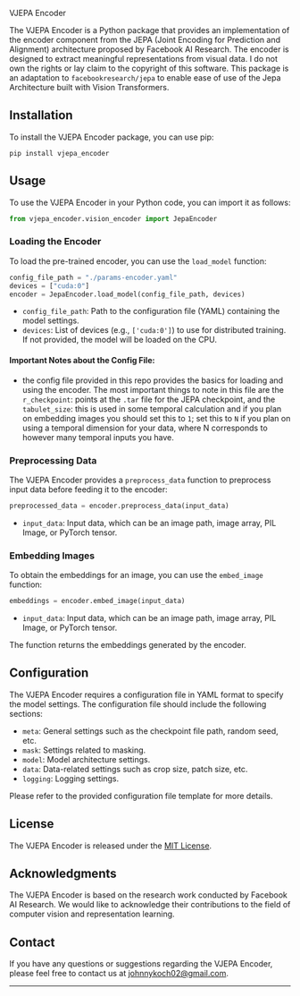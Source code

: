  VJEPA Encoder

The VJEPA Encoder is a Python package that provides an implementation of the encoder component from the JEPA (Joint Encoding for Prediction and Alignment) architecture proposed by Facebook AI Research. The encoder is designed to extract meaningful representations from visual data. I do not own the rights or lay claim to the copyright of this software. This package is an adaptation to `facebookresearch/jepa` to enable ease of use of the Jepa Architecture built with Vision Transformers.

## Installation

To install the VJEPA Encoder package, you can use pip:

```
pip install vjepa_encoder
```

## Usage

To use the VJEPA Encoder in your Python code, you can import it as follows:

```python
from vjepa_encoder.vision_encoder import JepaEncoder
```

### Loading the Encoder

To load the pre-trained encoder, you can use the `load_model` function:

```python
config_file_path = "./params-encoder.yaml"
devices = ["cuda:0"]
encoder = JepaEncoder.load_model(config_file_path, devices)
```

- `config_file_path`: Path to the configuration file (YAML) containing the model settings.
- `devices`: List of devices (e.g., `['cuda:0']`) to use for distributed training. If not provided, the model will be loaded on the CPU.


#### Important Notes about the Config File:

- the config file provided in this repo provides the basics for loading and using the encoder. The most important things to note in this file are the `r_checkpoint`: points at the `.tar` file for the JEPA checkpoint, and the `tabulet_size`: this is used in some temporal calculation and if you plan on embedding images you should set this to `1`; set this to `N` if you plan on using a temporal dimension for your data, where N corresponds to however many temporal inputs you have.

### Preprocessing Data

The VJEPA Encoder provides a `preprocess_data` function to preprocess input data before feeding it to the encoder:

```python
preprocessed_data = encoder.preprocess_data(input_data)
```

- `input_data`: Input data, which can be an image path, image array, PIL Image, or PyTorch tensor.

### Embedding Images

To obtain the embeddings for an image, you can use the `embed_image` function:

```python
embeddings = encoder.embed_image(input_data)
```

- `input_data`: Input data, which can be an image path, image array, PIL Image, or PyTorch tensor.

The function returns the embeddings generated by the encoder.

## Configuration

The VJEPA Encoder requires a configuration file in YAML format to specify the model settings. The configuration file should include the following sections:

- `meta`: General settings such as the checkpoint file path, random seed, etc.
- `mask`: Settings related to masking.
- `model`: Model architecture settings.
- `data`: Data-related settings such as crop size, patch size, etc.
- `logging`: Logging settings.

Please refer to the provided configuration file template for more details.

## License

The VJEPA Encoder is released under the [MIT License](LICENSE).

## Acknowledgments

The VJEPA Encoder is based on the research work conducted by Facebook AI Research. We would like to acknowledge their contributions to the field of computer vision and representation learning.

## Contact

If you have any questions or suggestions regarding the VJEPA Encoder, please feel free to contact us at johnnykoch02@gmail.com.

---